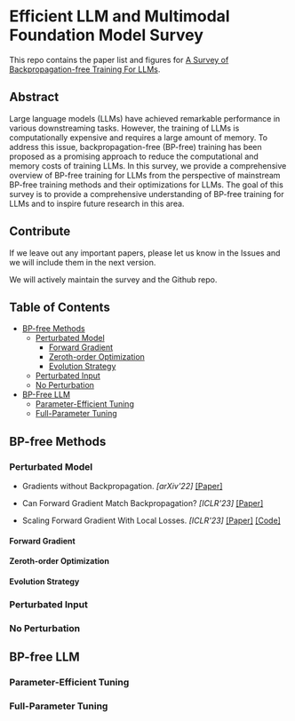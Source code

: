 # Efficient LLM and Multimodal Foundation Model Survey

This repo contains the paper list and figures for [A Survey of Backpropagation-free Training For LLMs](https://arxiv.org/pdf/2401.08092.pdf).

## Abstract

Large language models (LLMs) have achieved remarkable performance in various downstreaming tasks. 
However, the training of LLMs is computationally expensive and requires a large amount of memory. 
To address this issue, backpropagation-free (BP-free) training  has been proposed as a promising approach to reduce the computational and memory costs of training LLMs. 
In this survey, we provide a comprehensive overview of BP-free training for LLMs from the perspective of mainstream BP-free training methods and their optimizations for LLMs.
The goal of this survey is to provide a comprehensive understanding of BP-free training for LLMs and to inspire future research in this area.

<!-- ## Citation

```
@article{xu2024a,
    title = {A Survey of Resource-efficient LLM and Multimodal Foundation Models},
    author = {Xu, Mengwei and Yin, Wangsong and Cai, Dongqi and Yi, Rongjie
    and Xu, Daliang and Wang, Qipeng and Wu, Bingyang and Zhao, Yihao and Yang, Chen
    and Wang, Shihe and Zhang, Qiyang and Lu, Zhenyan and Zhang, Li and Wang, Shangguang
    and Li, Yuanchun, and Liu Yunxin and Jin, Xin and Liu, Xuanzhe},
    journal={arXiv preprint arXiv:2401.08092},
    year = {2024}
}
``` -->

## Contribute

If we leave out any important papers, please let us know in the Issues and we will include them in the next version.

We will actively maintain the survey and the Github repo.

## Table of Contents

- [BP-free Methods](#bp-free-methods)
    - [Perturbated Model](#perturbated-model)
        - [Forward Gradient](#forward-gradient)
        - [Zeroth-order Optimization](#zeroth-order-optimization)
        - [Evolution Strategy](#evolution-strategy)
    - [Perturbated Input](#perturbated-input)
    - [No Perturbation](#no-perturbation)
- [BP-Free LLM](#bp-free-llm)
    - [Parameter-Efficient Tuning](#parameter-efficient-tuning)
    - [Full-Parameter Tuning](#full-parameter-tuning)


## BP-free Methods

### Perturbated Model

- Gradients without Backpropagation. *[arXiv'22]* [[Paper]](https://arxiv.org/abs/2202.08587)

- Can Forward Gradient Match  Backpropagation? *[ICLR'23]* [[Paper]](https://arxiv.org/abs/2306.06968) 

- Scaling Forward Gradient With Local Losses. *[ICLR'23]* [[Paper]](https://arxiv.org/abs/2210.03310) [[Code]](https://github.com/google-research/google-research/tree/master/local_forward_gradient)

#### Forward Gradient

#### Zeroth-order Optimization

#### Evolution Strategy

### Perturbated Input

### No Perturbation

## BP-free LLM

### Parameter-Efficient Tuning

### Full-Parameter Tuning
